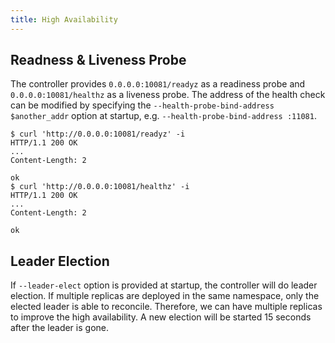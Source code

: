 ```yaml
---
title: High Availability
---
```


## Readness & Liveness Probe

The controller provides `0.0.0.0:10081/readyz` as a readiness probe and `0.0.0.0:10081/healthz` as a liveness probe. The address of the health check can be modified by specifying the `--health-probe-bind-address $another_addr` option at startup, e.g. `--health-probe-bind-address :11081`.

```
$ curl 'http://0.0.0.0:10081/readyz' -i
HTTP/1.1 200 OK
...
Content-Length: 2

ok
$ curl 'http://0.0.0.0:10081/healthz' -i
HTTP/1.1 200 OK
...
Content-Length: 2

ok
```

## Leader Election

If `--leader-elect` option is provided at startup, the controller will do leader election. If multiple replicas are deployed in the same namespace, only the elected leader is able to reconcile. Therefore, we can have multiple replicas to improve the high availability. A new election will be started 15 seconds after the leader is gone.